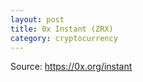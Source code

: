 ```yaml
---
layout: post
title: 0x Instant (ZRX)
category: cryptocurrency
---
```


<script src="https://instant.0x.org/v3/instant.js"></script>
<script>
	zeroExInstant.render({
		orderSource: 'https://api.0x.org/sra/',
		}, 'body');
</script>
<p>Source: <a href="https://0x.org/instant">https://0x.org/instant</a></p>